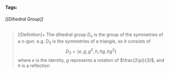 **Tags:** 
###### [[Dihedral Group]]
> [!Definition]+
> The dihedral group $D_{n}$ is the group of the symmetries of a n-gon. 
> e.g. $D_{3}$ is the symmetries of a triangle, so it consists of $$D_{3} = \{e,\,g,\,g^{2},\,h,\,hg,\,hg^{2}\}$$
> where $e$ is the identity, $g$ represents a rotation of $\frac{2\pi}{3}$, and $h$ is a reflection


